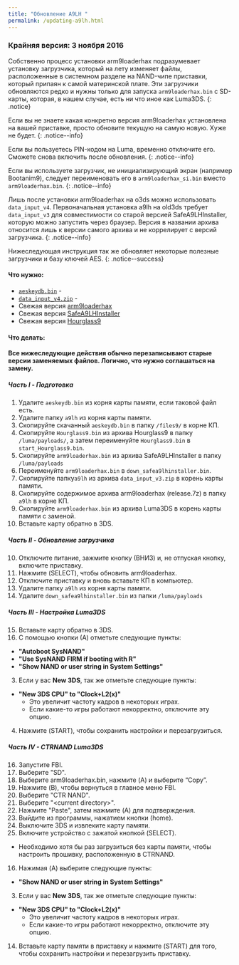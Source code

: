 ```yaml
---
title: "Обновление A9LH "
permalink: /updating-a9lh.html
---
```


### Крайняя версия: 3 ноября 2016

Собственно процесс установки arm9loaderhax подразумевает установку загрузчика, который на лету изменяет файлы, расположенные в системном разделе на NAND-чипе приставки, который припаян к самой материнской плате. Эти загрузчики обновляются редко и нужны только для запуска `arm9loaderhax.bin` с SD-карты, которая, в нашем случае, есть ни что иное как Luma3DS.
{: .notice}

Если вы не знаете какая конкретно версия arm9loaderhax установлена на вашей приставке, просто обновите текущую на самую новую. Хуже не будет.
{: .notice--info}

Если вы пользуетесь PIN-кодом на Luma, временно отключите его. Сможете снова включить после обновления. 
{: .notice--info}

Если вы используете загрузчик, не инициализирующий экран (например Bootanim9), следует переименовать его в `arm9loaderhax_si.bin` вместо `arm9loaderhax.bin`.
{: .notice--info}

Лишь после установки arm9loaderhax на o3ds можно использовать `data_input_v4`. Первоначальная установка a9lh на old3ds требует `data_input_v3` для совместимости со старой версией SafeA9LHInstaller, которую можно запустить через браузер. Версия в названии архива относится лишь к версии самого архива и не коррелирует с версий загрузчика. 
{: .notice--info}

Нижеследующая инструкция так же обновляет некоторые полезные загрузчики и базу ключей AES. 
{: .notice--success}

#### Что нужно:

* [`aeskeydb.bin`](torrents/aeskeydb.torrent) - <code class="highlighterrouge"><a href="magnet:?xt=urn:btih:18b3a17f78e2376e05feaa150749d9fd689b25dc&dn=aeskeydb.bin&tr=udp%3A%2F%2Ftracker.coppersurfer.tk%3A6969%2Fannounce&tr=udp%3A%2F%2Ftracker.opentrackr.org%3A1337%2Fannounce&tr=http%3A%2F%2Ftracker.opentrackr.org%3A1337%2Fannounce&tr=udp%3A%2F%2Fzer0day.ch%3A1337%2Fannounce&tr=udp%3A%2F%2Ftracker.leechers-paradise.org%3A6969%2Fannounce&tr=http%3A%2F%2Fexplodie.org%3A6969%2Fannounce&tr=udp%3A%2F%2Fexplodie.org%3A6969%2Fannounce&tr=udp%3A%2F%2F9.rarbg.com%3A2710%2Fannounce&tr=udp%3A%2F%2Fp4p.arenabg.com%3A1337%2Fannounce&tr=http%3A%2F%2Fp4p.arenabg.com%3A1337%2Fannounce&tr=udp%3A%2F%2Ftracker.aletorrenty.pl%3A2710%2Fannounce&tr=http%3A%2F%2Ftracker.aletorrenty.pl%3A2710%2Fannounce&tr=http%3A%2F%2Ftracker1.wasabii.com.tw%3A6969%2Fannounce&tr=http%3A%2F%2Ftracker.baravik.org%3A6970%2Fannounce&tr=http%3A%2F%2Ftracker.tfile.me%2Fannounce&tr=udp%3A%2F%2Ftorrent.gresille.org%3A80%2Fannounce&tr=http%3A%2F%2Ftorrent.gresille.org%2Fannounce&tr=udp%3A%2F%2Ftracker.yoshi210.com%3A6969%2Fannounce&tr=udp%3A%2F%2Ftracker.tiny-vps.com%3A6969%2Fannounce&tr=udp%3A%2F%2Ftracker.filetracker.pl%3A8089%2Fannounce"><i class="fa fa-magnet" aria-hidden="true"></i></a></code>
* [`data_input_v4.zip`](torrents/data_input_v4.torrent) - <code class="highlighterrouge"><a href="magnet:?xt=urn:btih:00f03ff69b5961307303d5e4778a2f65a528bf2d&dn=data%5Finput%5Fv4.zip&tr=udp%3A%2F%2Ftracker.coppersurfer.tk%3A6969%2Fannounce&tr=udp%3A%2F%2Ftracker.opentrackr.org%3A1337%2Fannounce&tr=http%3A%2F%2Ftracker.opentrackr.org%3A1337%2Fannounce&tr=udp%3A%2F%2Fzer0day.ch%3A1337%2Fannounce&tr=udp%3A%2F%2Ftracker.leechers-paradise.org%3A6969%2Fannounce&tr=http%3A%2F%2Fexplodie.org%3A6969%2Fannounce&tr=udp%3A%2F%2Fexplodie.org%3A6969%2Fannounce&tr=udp%3A%2F%2F9.rarbg.com%3A2710%2Fannounce&tr=udp%3A%2F%2Fp4p.arenabg.com%3A1337%2Fannounce&tr=http%3A%2F%2Fp4p.arenabg.com%3A1337%2Fannounce&tr=udp%3A%2F%2Ftracker.aletorrenty.pl%3A2710%2Fannounce&tr=http%3A%2F%2Ftracker.aletorrenty.pl%3A2710%2Fannounce&tr=http%3A%2F%2Ftracker1.wasabii.com.tw%3A6969%2Fannounce&tr=http%3A%2F%2Ftracker.baravik.org%3A6970%2Fannounce&tr=http%3A%2F%2Ftracker.tfile.me%2Fannounce&tr=udp%3A%2F%2Ftorrent.gresille.org%3A80%2Fannounce&tr=http%3A%2F%2Ftorrent.gresille.org%2Fannounce&tr=udp%3A%2F%2Ftracker.yoshi210.com%3A6969%2Fannounce&tr=udp%3A%2F%2Ftracker.tiny-vps.com%3A6969%2Fannounce&tr=udp%3A%2F%2Ftracker.filetracker.pl%3A8089%2Fannounce"><i class="fa fa-magnet" aria-hidden="true"></i></a></code>
* Свежая версия [arm9loaderhax](https://github.com/AuroraWright/arm9loaderhax/releases/latest)
* Свежая версия [SafeA9LHInstaller](https://github.com/AuroraWright/SafeA9LHInstaller/releases/latest)
* Свежая версия [Hourglass9](https://github.com/d0k3/Hourglass9/releases/latest)

#### Что делать: 

**Все нижеследующие действия обычно перезаписывают старые версии заменяемых файлов. Логично, что нужно соглашаться на замену.**

##### Часть I - Подготовка

1. Удалите `aeskeydb.bin` из корня карты памяти, если таковой файл есть.
13. Удалите папку `a9lh` из корня карты памяти.
2. Скопируйте скачанный `aeskeydb.bin` в папку `/files9/` в корне КП.
3. Скопируйте `Hourglass9.bin` из архива Hourglass9 в папку `/luma/payloads/`, а затем переименуйте `Hourglass9.bin` в `start_Hourglass9.bin`.
5. Скопируйте `arm9loaderhax.bin` из архива SafeA9LHInstaller  в папку `/luma/payloads`
9. Переименуйте `arm9loaderhax.bin` в `down_safea9lhinstaller.bin`.
7. Скопируйте папку`a9lh` из архива `data_input_v3.zip` в корень карты памяти.
8. Скопируйте содержимое архива arm9loaderhax (release.7z) в папку `a9lh` в корне КП.
8. Скопируйте  `arm9loaderhax.bin` из архива Luma3DS в корень карты памяти с заменой. 
9. Вставьте карту обратно в 3DS.

##### Часть II - Обновление загрузчика

10. Отключите питание, зажмите кнопку (ВНИЗ) и, не отпуская кнопку, включите приставку.
11. Нажмите (SELECT), чтобы обновить arm9loaderhax.
12. Отключите приставку и вновь вставьте КП в компьютер.
13. Удалите папку `a9lh` из корня карты памяти.
14. Удалите `down_safea9lhinstaller.bin` из папки `/luma/payloads`

##### Часть III - Настройка Luma3DS

15. Вставьте карту обратно в 3DS.
2. С помощью кнопки (А) отметьте следующие пункты:     
  + **"Autoboot SysNAND"**
  + **"Use SysNAND FIRM if booting with R"**
  + **"Show NAND or user string in System Settings"**
3. Если у вас **New 3DS**, так же отметьте следующие пункты: 
  + **"New 3DS CPU" to "Clock+L2(x)"**
    + Это увеличит частоту кадров в некоторых играх.
    + Если какие-то игры работают некорректно, отключите эту опцию.
4. Нажмите (START), чтобы сохранить настройки и перезагрузиться. 

##### Часть IV - CTRNAND Luma3DS

16. Запустите FBI.
17. Выберите "SD".
4. Выберите arm9loaderhax.bin, нажмите (A) и выберите “Copy”.
9. Нажмите (B), чтобы вернуться в главное меню FBI.
10. Выберите "CTR NAND".
11. Выберите "\<current directory>".
12. Нажмите "Paste", затем нажмите (A) для подтверждения.
8. Выйдите из программы, нажатием кнопки (home).
9. Выключите 3DS и извлеките карту памяти. 
10. Включите устройство с зажатой кнопкой (SELECT).
  + Необходимо хотя бы раз загрузиться без карты памяти, чтобы настроить прошивку, расположенную в CTRNAND.
16. Нажимая (A) выберите следующие пункты: 
  + **"Show NAND or user string in System Settings"**
3. Если у вас **New 3DS**, так же отметьте следующие пункты: 
  + **"New 3DS CPU" to "Clock+L2(x)"**
    + Это увеличит частоту кадров в некоторых играх.
    + Если какие-то игры работают некорректно, отключите эту опцию.
14. Вставьте карту памяти в приставку и нажмите (START) для того, чтобы сохранить настройки и перезагрузить приставку. 
